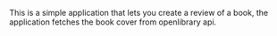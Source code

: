 This is a simple application that lets you create a review of a book, the application fetches the book cover from openlibrary api.
